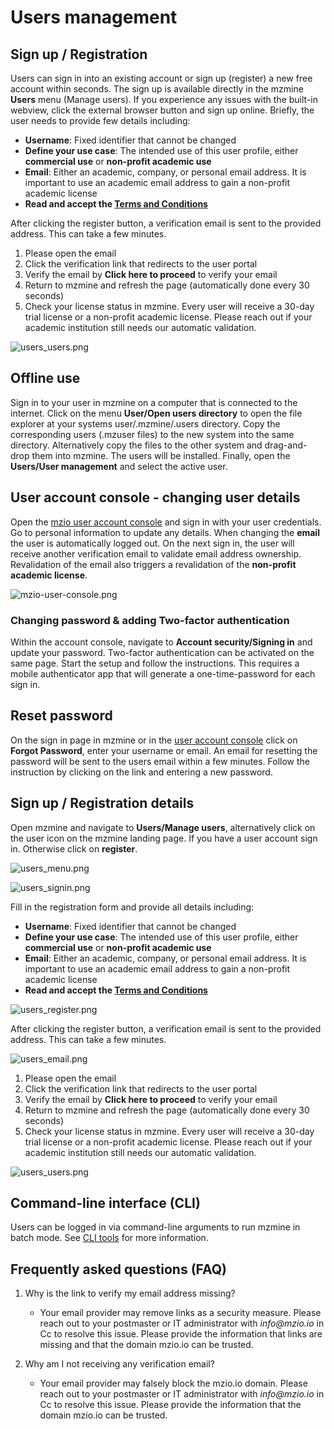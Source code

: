 # Users management

## Sign up / Registration

Users can sign in into an existing account or sign up (register) a new free account within seconds. The sign up is available 
directly in the mzmine **Users** menu (Manage users). If you experience any issues with the built-in webview, click the 
external browser button and sign up online. Briefly, the user needs to provide few details including:

- **Username**: Fixed identifier that cannot be changed
- **Define your use case**: The intended use of this user profile, either **commercial use** or **non-profit academic use**  
- **Email**: Either an academic, company, or personal email address. It is important to use an academic email address to gain a non-profit academic license
- **Read and accept the [Terms and Conditions](https://mzio.io/general-terms-and-conditions/)**

After clicking the register button, a verification email is sent to the provided address. This can take
a few minutes.

1. Please open the email
2. Click the verification link that redirects to the user portal
3. Verify the email by **Click here to proceed** to verify your email
4. Return to mzmine and refresh the page (automatically done every 30 seconds)
5. Check your license status in mzmine. Every user will receive a 30-day trial license or a non-profit academic license. Please reach out if your academic institution still needs our automatic validation.   

![users_users.png](img/users_users.png)

## Offline use

Sign in to your user in mzmine on a computer that is connected to the internet. Click on the menu 
**User/Open users directory** to open the file explorer at your systems user/.mzmine/.users directory.
Copy the corresponding users (.mzuser files) to the new system into the same directory. Alternatively copy the files 
to the other system and drag-and-drop them into mzmine. The users will be installed. 
Finally, open the **Users/User management** and select the active user.


## User account console - changing user details

Open the [mzio user account console](https://auth.mzio.io/realms/mzio/account/) and sign in with your user 
credentials. Go to personal information to update any details. When changing the **email** the user is automatically 
logged out. On the next sign in, the user will receive another verification email to validate email address ownership.
Revalidation of the email also triggers a revalidation of the **non-profit academic license**. 

![mzio-user-console.png](img%2Fmzio-user-console.png)

### Changing password & adding Two-factor authentication
Within the account console, navigate to **Account security/Signing in** and update your password. 
Two-factor authentication can be activated on the same page. Start the setup and follow the instructions. 
This requires a mobile authenticator app that will generate a one-time-password for each sign in.

## Reset password

On the sign in page in mzmine or in the [user account console](https://auth.mzio.io/realms/mzio/account/) click on **Forgot Password**, enter your username or email. 
An email for resetting the password will be sent to the users email within a few minutes. Follow the instruction by 
clicking on the link and entering a new password.



## Sign up / Registration details

Open mzmine and navigate to **Users/Manage users**, alternatively click on the user icon on the mzmine landing page.
If you have a user account sign in. Otherwise click on **register**.  

![users_menu.png](img%2Fusers_menu.png)

![users_signin.png](img%2Fusers_signin.png)

Fill in the registration form and provide all details including:

- **Username**: Fixed identifier that cannot be changed
- **Define your use case**: The intended use of this user profile, either **commercial use** or **non-profit academic use**  
- **Email**: Either an academic, company, or personal email address. It is important to use an academic email address to gain a non-profit academic license
- **Read and accept the [Terms and Conditions](https://mzio.io/general-terms-and-conditions/)**

![users_register.png](img%2Fusers_register.png)

After clicking the register button, a verification email is sent to the provided address. This can take
a few minutes.

![users_email.png](img%2Fusers_email.png)

1. Please open the email
2. Click the verification link that redirects to the user portal
3. Verify the email by **Click here to proceed** to verify your email
4. Return to mzmine and refresh the page (automatically done every 30 seconds)
5. Check your license status in mzmine. Every user will receive a 30-day trial license or a non-profit academic license. Please reach out if your academic institution still needs our automatic validation.   

![users_users.png](img%2Fusers_users.png)


## Command-line interface (CLI)

Users can be logged in via command-line arguments to run mzmine in batch mode. See [CLI tools](../commandline_tool.md) for more information.


## Frequently asked questions (FAQ)

1. Why is the link to verify my email address missing?
    - Your email provider may remove links as a security measure. Please reach out to your postmaster or IT administrator with _info@mzio.io_ in Cc to resolve this issue. Please provide the information that links are missing and that the domain mzio.io can be trusted.  

2. Why am I not receiving any verification email?
    - Your email provider may falsely block the mzio.io domain. Please reach out to your postmaster or IT administrator with _info@mzio.io_ in Cc to resolve this issue. Please provide the information that the domain mzio.io can be trusted.